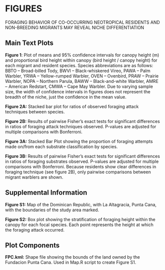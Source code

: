 # FIGURES

FORAGING BEHAVIOR OF CO-OCCURRING NEOTROPICAL RESIDENTS AND NON-BREEDING MIGRANTS MAY REVEAL NICHE DIFFERENTIATION

## Main Text Plots

**Figure 1**: Plot of means and 95% confidence intervals for canopy height (m) and proportional bird height within canopy (bird height / canopy height) for each migrant and resident species. Species abbreviations are as follows: BBTO – Broad-billed Tody, BWVI – Black-whiskered Vireo, PAWA – Palm Warbler, YRWA – Yellow-rumped Warbler, OVEN – Ovenbird, PRAW – Prairie Warbler, NOPA – Northern Parula, BAWW – Black-and-white Warbler, AMRE – American Redstart, CMWA – Cape May Warbler. Due to varying sample size, the width of confidence intervals in figures does not represent the breadth of the niche, just the confidence in the mean value. 


**Figure 2A:** Stacked bar plot for ratios of observed foraging attack techniques between species. 

**Figure 2B:** Results of pairwise Fisher’s exact tests for significant differences in ratios of foraging attack techniques observed. P-values are adjusted for multiple comparisons with Bonferroni.   

**Figure 3A:** Stacked Bar Plot showing the proportion of foraging attempts made on/from each substrate classification by species.  

**Figure 3B:** Results of pairwise Fisher’s exact tests for significant differences in ratios of foraging substrates observed. P-values are adjusted for multiple comparisons with Bonferroni. Because residents show clear differences in foraging technique (see figure 2B), only pairwise comparisons between migrant warblers are shown.



## Supplemental Information

**Figure S1:** Map of the Dominican Republic, with La Altagracia, Punta Cana, with the boundaries of the study area marked.

**Figure S2:** Box plot showing the stratification of foraging height within the canopy for each focal species. Each point represents the height at which the foraging attack occurred. 


## Plot Components

**FPC.kml:** Shape file showing the bounds of the land owned by the Fundacion Punta Cana. Used in Map.R script to create Figure S1. 



